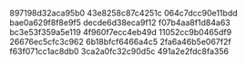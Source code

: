 897198d32aca95b0
43e8258c87c4251c
064c7dcc90e11bdd
bae0a629f8f8e9f5
decde6d38eca9f12
f07b4aa8f1d84a63
bc3e53f359a5e119
4f960f7ecc4eb49d
11052cc9b0465df9
26676ec5cfc3c962
6b18bfcf6466a4c5
2fa6a46b5e067f2f
f63f071cc1ac8db0
3ca2a0fc32c90d5c
491a2e2fdc8fa356

